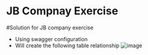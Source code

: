 # JB Compnay Exercise

#Solution for JB company exercise

* Using swagger configuration
* Will create the following table relationship
![image](https://user-images.githubusercontent.com/8402473/116808202-2f9ce480-ab40-11eb-8dc8-83bf2e9882e3.png)

